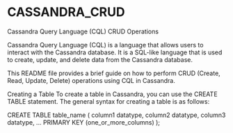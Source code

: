# CASSANDRA_CRUD

Cassandra Query Language (CQL) CRUD Operations

Cassandra Query Language (CQL) is a language that allows users to interact with the Cassandra database. It is a SQL-like language that is used to create, update, and delete data from the Cassandra database.

This README file provides a brief guide on how to perform CRUD (Create, Read, Update, Delete) operations using CQL in Cassandra.

Creating a Table
To create a table in Cassandra, you can use the CREATE TABLE statement. The general syntax for creating a table is as follows:



  CREATE TABLE table_name (
   column1 datatype,
   column2 datatype,
   column3 datatype,
   ...
   PRIMARY KEY (one_or_more_columns)
);
